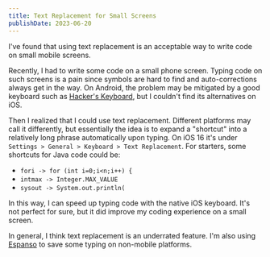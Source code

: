 ```yaml
---
title: Text Replacement for Small Screens
publishDate: 2023-06-20
---
```


I've found that using text replacement is an acceptable way to write code on small mobile screens.

Recently, I had to write some code on a small phone screen. Typing code on such screens is a pain since symbols are hard to find and auto-corrections always get in the way. On Android, the problem may be mitigated by a good keyboard such as [Hacker's Keyboard](https://github.com/klausw/hackerskeyboard), but I couldn't find its alternatives on iOS.

Then I realized that I could use text replacement. Different platforms may call it differently, but essentially the idea is to expand a "shortcut" into a relatively long phrase automatically upon typing. On iOS 16 it's under `Settings > General > Keyboard > Text Replacement`. For starters, some shortcuts for Java code could be:

- `fori -> for (int i=0;i<n;i++) {`
- `intmax -> Integer.MAX_VALUE`
- `sysout -> System.out.println(`

In this way, I can speed up typing code with the native iOS keyboard. It's not perfect for sure, but it did improve my coding experience on a small screen.

In general, I think text replacement is an underrated feature. I'm also using [Espanso](https://espanso.org/) to save some typing on non-mobile platforms.
